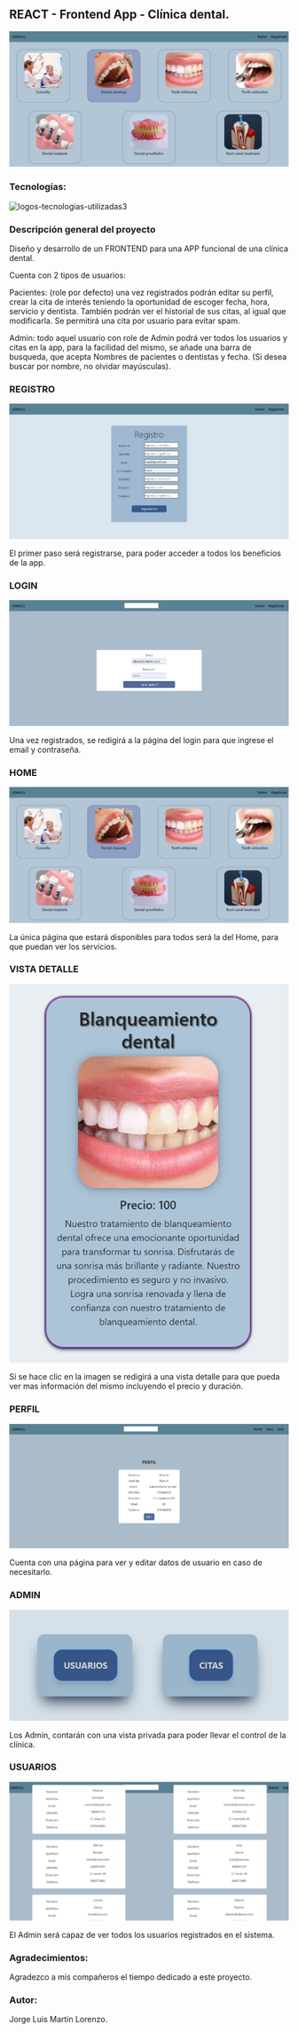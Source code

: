 ## REACT - Frontend App - Clínica dental.

!['home'](./img/home.png)

### Tecnologías:

![logos-tecnologias-utilizadas3](https://user-images.githubusercontent.com/113507322/205345377-539842e5-3691-4a3a-8919-5fe9a843dcc2.jpg)

### Descripción general del proyecto 

Diseño y desarrollo de un FRONTEND para una APP funcional de una clínica dental.

Cuenta con 2 tipos de usuarios:

Pacientes: (role por defecto) una vez registrados podrán editar su perfil, crear la cita de interés teniendo la oportunidad de escoger fecha, hora, servicio y dentista. También podrán ver el historial de sus citas, al igual que modificarla. Se permitirá una cita por usuario para evitar spam.

Admin: todo aquel usuario con role de Admin podrá ver todos los usuarios y citas en la app, para la facilidad del mismo, se añade una barra de busqueda, que acepta Nombres de pacientes o dentistas y fecha. (Si desea buscar por nombre, no olvidar mayúsculas).

### REGISTRO

!['register'](./img/register.png)

El primer paso será registrarse, para poder acceder a todos los beneficios de la app.

### LOGIN

!['login'](./img/login.png)

Una vez registrados, se redigirá a la página del login para que ingrese el email y contraseña.

### HOME

!['home'](./img/home.png)

La única página que estará disponibles para todos será la del Home, para que puedan ver los servicios.

### VISTA DETALLE

!['detail'](./img/detail.png)

Si se hace clic en la imagen se redigirá a una vista detalle para que pueda ver mas información del mismo incluyendo el precio y duración.

### PERFIL

!['perfil'](./img/perfil.png)

Cuenta con una página para ver y editar datos de usuario en caso de necesitarlo.

### ADMIN

!['admin'](./img/admin.png)

Los Admin, contarán con una vista privada para poder llevar el control de la clínica.

### USUARIOS

!['users'](./img/users.png)

El Admin será capaz de ver todos los usuarios registrados en el sistema.

### Agradecimientos:

Agradezco a mis compañeros el tiempo dedicado a este proyecto.

### Autor:
Jorge Luis Martin Lorenzo.
